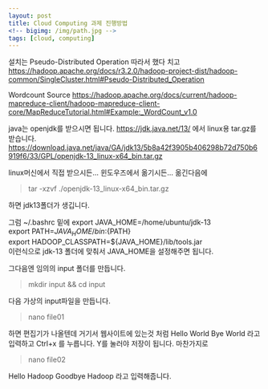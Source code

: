 ```yaml
---
layout: post
title: Cloud Computing 과제 진행방법
<!-- bigimg: /img/path.jpg -->
tags: [cloud, computing]
---
```


설치는 Pseudo-Distributed Operation 따라서 했다 치고
https://hadoop.apache.org/docs/r3.2.0/hadoop-project-dist/hadoop-common/SingleCluster.html#Pseudo-Distributed_Operation

Wordcount Source 
https://hadoop.apache.org/docs/current/hadoop-mapreduce-client/hadoop-mapreduce-client-core/MapReduceTutorial.html#Example:_WordCount_v1.0

java는 openjdk를 받으시면 됩니다. 
https://jdk.java.net/13/ 에서 linux용 tar.gz를 받습니다.
https://download.java.net/java/GA/jdk13/5b8a42f3905b406298b72d750b6919f6/33/GPL/openjdk-13_linux-x64_bin.tar.gz

linux머신에서 직접 받으시든... 윈도우즈에서 옮기시든...  옮긴다음에

> tar -xzvf ./openjdk-13_linux-x64_bin.tar.gz 

하면 jdk13폴더가 생깁니다. 

그럼 ~/.bashrc 밑에
export JAVA_HOME=/home/ubuntu/jdk-13\
export PATH=${JAVA_HOME}/bin:${PATH}\
export HADOOP_CLASSPATH=${JAVA_HOME}/lib/tools.jar\
이런식으로 jdk-13 폴더에 맞춰서 JAVA_HOME을 설정해주면 됩니다.

그다음엔 임의의 input 폴더를 만듭니다.
> mkdir input && cd input 

다음 가상의 input파일을 만듭니다.
> nano file01

하면 편집기가 나올텐데 거기서 웹사이트에 있는것 처럼 Hello World Bye World 라고 입력하고 Ctrl+x 를 누릅니다. Y를 눌러야 저장이 됩니다.
마찬가지로
> nano file02 

Hello Hadoop Goodbye Hadoop
라고 입력해줍니다. 








